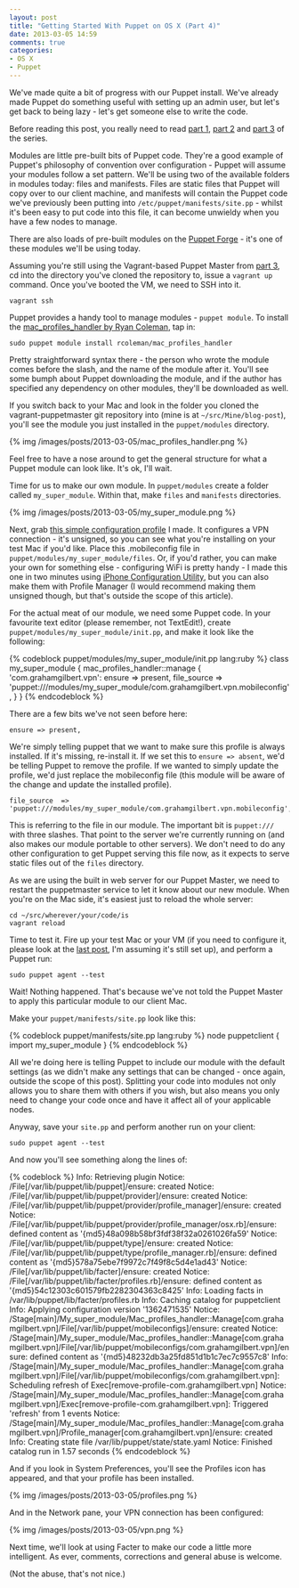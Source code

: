 ```yaml
---
layout: post
title: "Getting Started With Puppet on OS X (Part 4)"
date: 2013-03-05 14:59
comments: true
categories: 
- OS X
- Puppet
---
```

We've made quite a bit of progress with our Puppet install. We've already made Puppet do something useful with setting up an admin user, but let's get back to being lazy - let's get someone else to write the code.

Before reading this post, you really need to read [part 1](http://grahamgilbert.com/blog/2013/01/25/getting-started-with-puppet-part-1/), [part 2](http://grahamgilbert.com/blog/2013/01/27/getting-started-with-puppet-on-os-x-part-2/) and [part 3](http://grahamgilbert.com/blog/2013/02/24/getting-started-with-puppet-on-os-x-part-3/) of the series.

Modules are little pre-built bits of Puppet code. They're a good example of Puppet's philosophy of convention over configuration - Puppet will assume your modules follow a set pattern. We'll be using two of the available folders in modules today: files and manifests. Files are static files that Puppet will copy over to our client machine, and manifests will contain the Puppet code we've previously been putting into ``/etc/puppet/manifests/site.pp`` - whilst it's been easy to put code into this file, it can become unwieldy when you have a few nodes to manage.

There are also loads of pre-built modules on the [Puppet Forge](http://forge.puppetlabs.com/) - it's one of these modules we'll be using today.<!--more-->

Assuming you're still using the Vagrant-based Puppet Master from [part 3](http://grahamgilbert.com/blog/2013/02/24/getting-started-with-puppet-on-os-x-part-3/), cd into the directory you've cloned the repository to, issue a ``vagrant up`` command. Once you've booted the VM, we need to SSH into it. 

	vagrant ssh

Puppet provides a handy tool to manage modules - ``puppet module``. To install the [mac_profiles_handler by Ryan Coleman](http://forge.puppetlabs.com/rcoleman/mac_profiles_handler), tap in:

	sudo puppet module install rcoleman/mac_profiles_handler
	
Pretty straightforward syntax there - the person who wrote the module comes before the slash, and the name of the module after it. You'll see some bumph about Puppet downloading the module, and if the author has specified any dependency on other modules, they'll be downloaded as well.

If you switch back to your Mac and look in the folder you cloned the vagrant-puppetmaster git repository into (mine is at ``~/src/Mine/blog-post``), you'll see the module you just installed in the ``puppet/modules`` directory.

{% img /images/posts/2013-03-05/mac_profiles_handler.png %}

Feel free to have a nose around to get the general structure for what a Puppet module can look like. It's ok, I'll wait.

Time for us to make our own module. In ``puppet/modules`` create a folder called ``my_super_module``. Within that, make ``files`` and ``manifests`` directories.

{% img /images/posts/2013-03-05/my_super_module.png %}

Next, grab [this simple configuration profile](/images/posts/2013-03-05/com.grahamgilbert.vpn.mobileconfig) I made. It configures a VPN connection - it's unsigned, so you can see what you're installing on your test Mac if you'd like. Place this .mobileconfig file in ``puppet/modules/my_super_module/files``. Or, if you'd rather, you can make your own for something else - configuring WiFi is pretty handy - I made this one in two minutes using [iPhone Configuration Utility](http://support.apple.com/kb/dl1465), but you can also make them with Profile Manager (I would recommend making them unsigned though, but that's outside the scope of this article).

For the actual meat of our module, we need some Puppet code. In your favourite text editor (please remember, not TextEdit!), create ``puppet/modules/my_super_module/init.pp``, and make it look like the following:

{% codeblock puppet/modules/my_super_module/init.pp lang:ruby %}
class my_super_module {
    mac_profiles_handler::manage { 'com.grahamgilbert.vpn':
      ensure       => present,
      file_source  => 'puppet:///modules/my_super_module/com.grahamgilbert.vpn.mobileconfig',
    }
}
{% endcodeblock %}

There are a few bits we've not seen before here:

	ensure => present,

We're simply telling puppet that we want to make sure this profile is always installed. If it's missing, re-install it. If we set this to ``ensure => absent``, we'd be telling Puppet to remove the profile. If we wanted to simply update the profile, we'd just replace the mobileconfig file (this module will be aware of the change and update the installed profile).

	file_source  => 'puppet:///modules/my_super_module/com.grahamgilbert.vpn.mobileconfig',
	
This is referring to the file in our module. The important bit is ``puppet:///`` with three slashes. That point to the server we're currently running on (and also makes our module portable to other servers). We don't need to do any other configuration to get Puppet serving this file now, as it expects to serve static files out of the ``files`` directory.

As we are using the built in web server for our Puppet Master, we need to restart the puppetmaster service to let it know about our new module. When you're on the Mac side, it's easiest just to reload the whole server:

	cd ~/src/wherever/your/code/is
	vagrant reload

Time to test it. Fire up your test Mac or your VM (if you need to configure it, please look at the [last post](http://grahamgilbert.com/blog/2013/02/24/getting-started-with-puppet-on-os-x-part-3/), I'm assuming it's still set up), and perform a Puppet run:

	sudo puppet agent --test

Wait! Nothing happened. That's because we've not told the Puppet Master to apply this particular module to our client Mac.

Make your ``puppet/manifests/site.pp`` look like this:

{% codeblock puppet/manifests/site.pp lang:ruby %}
node puppetclient {
    import my_super_module
}
{% endcodeblock %}

All we're doing here is telling Puppet to include our module with the default settings (as we didn't make any settings that can be changed - once again, outside the scope of this post). Splitting your code into modules not only allows you to share them with others if you wish, but also means you only need to change your code once and have it affect all of your applicable nodes.

Anyway, save your ``site.pp`` and perform another run on your client:

	sudo puppet agent --test
	
And now you'll see something along the lines of:

{% codeblock %}
Info: Retrieving plugin
Notice: /File[/var/lib/puppet/lib/puppet]/ensure: created
Notice: /File[/var/lib/puppet/lib/puppet/provider]/ensure: created
Notice: /File[/var/lib/puppet/lib/puppet/provider/profile_manager]/ensure: created
Notice: /File[/var/lib/puppet/lib/puppet/provider/profile_manager/osx.rb]/ensure: defined content as '{md5}48a098b58bf3fdf38f32a0261026fa59'
Notice: /File[/var/lib/puppet/lib/puppet/type]/ensure: created
Notice: /File[/var/lib/puppet/lib/puppet/type/profile_manager.rb]/ensure: defined content as '{md5}578a75ebe7f9972c7f49f8c5d4e1ad43'
Notice: /File[/var/lib/puppet/lib/facter]/ensure: created
Notice: /File[/var/lib/puppet/lib/facter/profiles.rb]/ensure: defined content as '{md5}54c12303c601579fb2282304363c8425'
Info: Loading facts in /var/lib/puppet/lib/facter/profiles.rb
Info: Caching catalog for puppetclient
Info: Applying configuration version '1362471535'
Notice: /Stage[main]/My_super_module/Mac_profiles_handler::Manage[com.grahamgilbert.vpn]/File[/var/lib/puppet/mobileconfigs]/ensure: created
Notice: /Stage[main]/My_super_module/Mac_profiles_handler::Manage[com.grahamgilbert.vpn]/File[/var/lib/puppet/mobileconfigs/com.grahamgilbert.vpn]/ensure: defined content as '{md5}48232db3a25fd851d1b1c7ec7c9557c8'
Info: /Stage[main]/My_super_module/Mac_profiles_handler::Manage[com.grahamgilbert.vpn]/File[/var/lib/puppet/mobileconfigs/com.grahamgilbert.vpn]: Scheduling refresh of Exec[remove-profile-com.grahamgilbert.vpn]
Notice: /Stage[main]/My_super_module/Mac_profiles_handler::Manage[com.grahamgilbert.vpn]/Exec[remove-profile-com.grahamgilbert.vpn]: Triggered 'refresh' from 1 events
Notice: /Stage[main]/My_super_module/Mac_profiles_handler::Manage[com.grahamgilbert.vpn]/Profile_manager[com.grahamgilbert.vpn]/ensure: created
Info: Creating state file /var/lib/puppet/state/state.yaml
Notice: Finished catalog run in 1.57 seconds
{% endcodeblock %}

And if you look in System Preferences, you'll see the Profiles icon has appeared, and that your profile has been installed.

{% img /images/posts/2013-03-05/profiles.png %}

And in the Network pane, your VPN connection has been configured:

{% img /images/posts/2013-03-05/vpn.png %}

Next time, we'll look at using Facter to make our code a little more intelligent. As ever, comments, corrections and general abuse is welcome. 

(Not the abuse, that's not nice.)